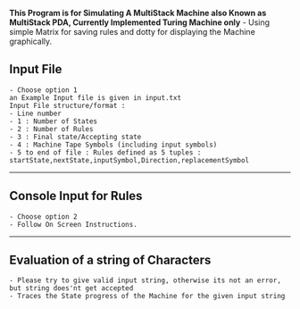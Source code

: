 **This Program is for Simulating A MultiStack Machine also Known as MultiStack PDA, Currently Implemented Turing Machine only**
	- Using simple Matrix for saving rules and dotty for displaying the Machine graphically.

## Input File

	- Choose option 1
	an Example Input file is given in input.txt
	Input File structure/format :
	- Line number
	- 1 : Number of States
	- 2 : Number of Rules
	- 3 : Final state/Accepting state
	- 4 : Machine Tape Symbols (including input symbols)
	- 5 to end of file : Rules defined as 5 tuples : startState,nextState,inputSymbol,Direction,replacementSymbol
---

## Console Input for Rules

	- Choose option 2
	- Follow On Screen Instructions.
---

## Evaluation of a string of Characters

	- Please try to give valid input string, otherwise its not an error, but string does'nt get accepted
	- Traces the State progress of the Machine for the given input string
